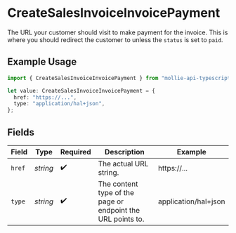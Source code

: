 # CreateSalesInvoiceInvoicePayment

The URL your customer should visit to make payment for the invoice. This is where you should redirect the
customer to unless the `status` is set to `paid`.

## Example Usage

```typescript
import { CreateSalesInvoiceInvoicePayment } from "mollie-api-typescript/models/operations";

let value: CreateSalesInvoiceInvoicePayment = {
  href: "https://...",
  type: "application/hal+json",
};
```

## Fields

| Field                                                       | Type                                                        | Required                                                    | Description                                                 | Example                                                     |
| ----------------------------------------------------------- | ----------------------------------------------------------- | ----------------------------------------------------------- | ----------------------------------------------------------- | ----------------------------------------------------------- |
| `href`                                                      | *string*                                                    | :heavy_check_mark:                                          | The actual URL string.                                      | https://...                                                 |
| `type`                                                      | *string*                                                    | :heavy_check_mark:                                          | The content type of the page or endpoint the URL points to. | application/hal+json                                        |